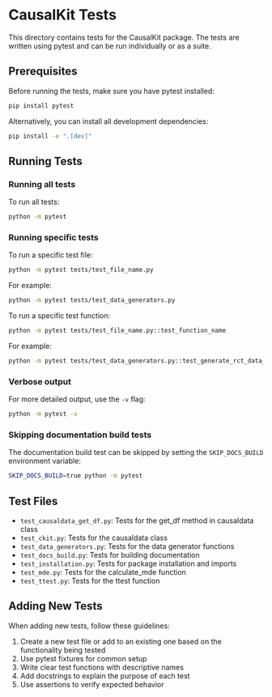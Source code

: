 # CausalKit Tests

This directory contains tests for the CausalKit package. The tests are written using pytest and can be run individually or as a suite.

## Prerequisites

Before running the tests, make sure you have pytest installed:

```bash
pip install pytest
```

Alternatively, you can install all development dependencies:

```bash
pip install -e ".[dev]"
```

## Running Tests

### Running all tests

To run all tests:

```bash
python -m pytest
```

### Running specific tests

To run a specific test file:

```bash
python -m pytest tests/test_file_name.py
```

For example:

```bash
python -m pytest tests/test_data_generators.py
```

To run a specific test function:

```bash
python -m pytest tests/test_file_name.py::test_function_name
```

For example:

```bash
python -m pytest tests/test_data_generators.py::test_generate_rct_data_default_parameters
```

### Verbose output

For more detailed output, use the `-v` flag:

```bash
python -m pytest -v
```

### Skipping documentation build tests

The documentation build test can be skipped by setting the `SKIP_DOCS_BUILD` environment variable:

```bash
SKIP_DOCS_BUILD=true python -m pytest
```

## Test Files

- `test_causaldata_get_df.py`: Tests for the get_df method in causaldata class
- `test_ckit.py`: Tests for the causaldata class
- `test_data_generators.py`: Tests for the data generator functions
- `test_docs_build.py`: Tests for building documentation
- `test_installation.py`: Tests for package installation and imports
- `test_mde.py`: Tests for the calculate_mde function
- `test_ttest.py`: Tests for the ttest function

## Adding New Tests

When adding new tests, follow these guidelines:

1. Create a new test file or add to an existing one based on the functionality being tested
2. Use pytest fixtures for common setup
3. Write clear test functions with descriptive names
4. Add docstrings to explain the purpose of each test
5. Use assertions to verify expected behavior
